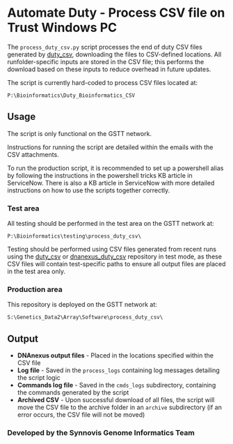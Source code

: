 # Automate Duty - Process CSV file on Trust Windows PC

The `process_duty_csv.py` script processes the end of duty CSV files generated by [duty_csv](https://github.com/moka-guys/duty_csv), downloading the files to CSV-defined locations. All runfolder-specific inputs are stored in the CSV file; this performs the download based on these inputs to reduce overhead in
future updates.

The script is currently hard-coded to process CSV files located at:

```
P:\Bioinformatics\Duty_Bioinformatics_CSV
```

## Usage

The script is only functional on the GSTT network.

Instructions for running the script are detailed within the emails with the CSV attachments.

To run the production script, it is recommended to set up a powershell alias by following the instructions in the powershell tricks KB article in ServiceNow. There is also a KB article in ServiceNow with more detailed instructions on how to use the scripts together correctly.

### Test area

All testing should be performed in the test area on the GSTT network at:
```
P:\Bioinformatics\testing\process_duty_csv\
```

Testing should be performed using CSV files generated from recent runs using
the [duty_csv](https://github.com/moka-guys/duty_csv) or [dnanexus_duty_csv](https://github.com/moka-guys/dnanexus_duty_csv) repository in test mode, as these CSV files will contain test-specific paths to ensure all output files are placed in the test area only.

### Production area

This repository is deployed on the GSTT network at:

```
S:\Genetics_Data2\Array\Software\process_duty_csv\
```

## Output

* **DNAnexus output files** - Placed in the locations specified within the CSV file
* **Log file** - Saved in the `process_logs` containing log messages detailing the script logic
* **Commands log file** - Saved in the `cmds_logs` subdirectory, containing the commands generated by the script
* **Archived CSV** - Upon successful download of all files, the script will move the CSV file to the archive folder in an `archive` subdirectory (if an error occurs, the CSV file will not be moved)


### Developed by the Synnovis Genome Informatics Team
